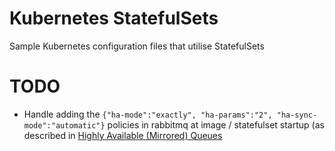 # Kubernetes StatefulSets

Sample Kubernetes configuration files that utilise StatefulSets

# TODO

- Handle adding the `{"ha-mode":"exactly", "ha-params":"2", "ha-sync-mode":"automatic"}` policies in rabbitmq at image / statefulset startup (as described in [Highly Available (Mirrored) Queues](https://www.rabbitmq.com/ha.html) 
